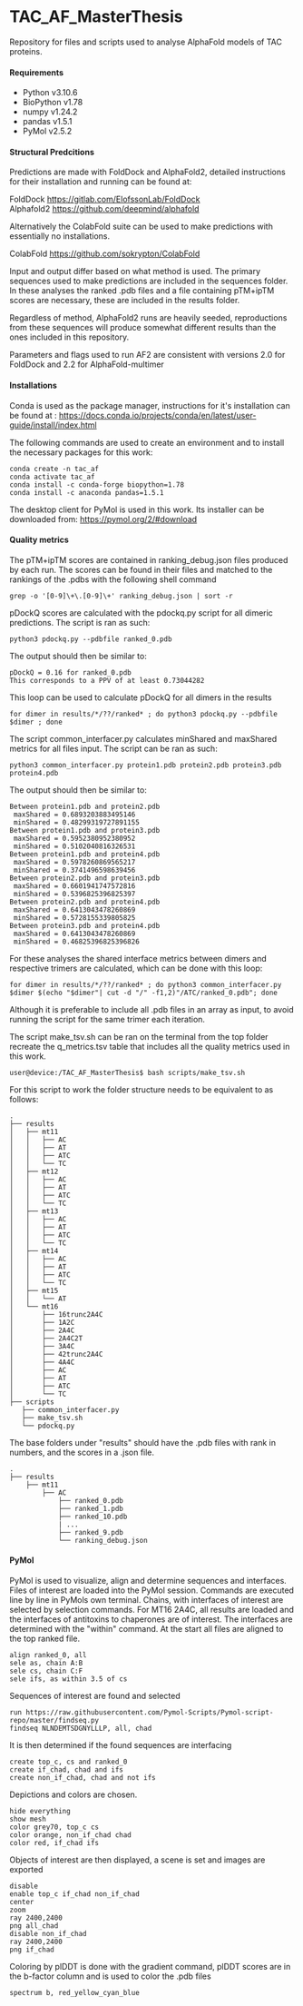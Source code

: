 # TAC_AF_MasterThesis
 Repository for files and scripts used to analyse AlphaFold models of TAC proteins.

#### Requirements
- Python v3.10.6
- BioPython v1.78
- numpy v1.24.2
- pandas v1.5.1
- PyMol v2.5.2

#### Structural Predcitions
Predictions are made with FoldDock and AlphaFold2, detailed instructions for their installation and running can be found at:

FoldDock https://gitlab.com/ElofssonLab/FoldDock \
Alphafold2 https://github.com/deepmind/alphafold

Alternatively the ColabFold suite can be used to make predictions with essentially no installations.

ColabFold https://github.com/sokrypton/ColabFold

Input and output differ based on what method is used. The primary sequences used to make predictions are included in the sequences folder. In these analyses the ranked .pdb files and a file containing pTM+ipTM scores are necessary, these are included in the results folder.

Regardless of method, AlphaFold2 runs are heavily seeded, reproductions from these sequences will produce somewhat different results than the ones included in this repository.

Parameters and flags used to run AF2 are consistent with versions 2.0 for FoldDock and 2.2 for AlphaFold-multimer

#### Installations
Conda is used as the package manager, instructions for it's installation can be found at : https://docs.conda.io/projects/conda/en/latest/user-guide/install/index.html

The following commands are used to create an environment and to install the necessary packages for this work:

````shell
conda create -n tac_af
conda activate tac_af
conda install -c conda-forge biopython=1.78
conda install -c anaconda pandas=1.5.1
````

The desktop client for PyMol is used in this work. Its installer can be downloaded from: https://pymol.org/2/#download


#### Quality metrics

The pTM+ipTM scores are contained in ranking_debug.json files produced by each run. The scores can be found in their files and matched to the rankings of the .pdbs with the following shell command

````shell
grep -o '[0-9]\+\.[0-9]\+' ranking_debug.json | sort -r
````

pDockQ scores are calculated with the pdockq.py script for all dimeric predictions. The script is ran as such:

````shell
python3 pdockq.py --pdbfile ranked_0.pdb
````
The output should then be similar to:
````
pDockQ = 0.16 for ranked_0.pdb
This corresponds to a PPV of at least 0.73044282
````
This loop can be used to calculate pDockQ for all dimers in the results

````shell
for dimer in results/*/??/ranked* ; do python3 pdockq.py --pdbfile $dimer ; done
````
The script common_interfacer.py calculates minShared and maxShared metrics for all files input. The script can be ran as such:

````shell
python3 common_interfacer.py protein1.pdb protein2.pdb protein3.pdb protein4.pdb
````
The output should then be similar to:

```
Between protein1.pdb and protein2.pdb
 maxShared = 0.6893203883495146
 minShared = 0.48299319727891155
Between protein1.pdb and protein3.pdb
 maxShared = 0.5952380952380952
 minShared = 0.5102040816326531
Between protein1.pdb and protein4.pdb
 maxShared = 0.5978260869565217
 minShared = 0.3741496598639456
Between protein2.pdb and protein3.pdb
 maxShared = 0.6601941747572816
 minShared = 0.5396825396825397
Between protein2.pdb and protein4.pdb
 maxShared = 0.6413043478260869
 minShared = 0.5728155339805825
Between protein3.pdb and protein4.pdb
 maxShared = 0.6413043478260869
 minShared = 0.46825396825396826
```
For these analyses the shared interface metrics between dimers and respective trimers are calculated, which can be done with this loop:

````shell
for dimer in results/*/??/ranked* ; do python3 common_interfacer.py $dimer $(echo "$dimer"| cut -d "/" -f1,2)"/ATC/ranked_0.pdb"; done
````

Although it is preferable to include all .pdb files in an array as input, to avoid running the script for the same trimer each iteration.

The script make_tsv.sh can be ran on the terminal from the top folder recreate the q_metrics.tsv table that includes all the quality metrics used in this work.

````shell
user@device:/TAC_AF_MasterThesis$ bash scripts/make_tsv.sh
````
For this script to work the folder structure needs to be equivalent to as follows:

```
.
├── results
│   ├── mt11
│   │   ├── AC
│   │   ├── AT
│   │   ├── ATC
│   │   └── TC
│   ├── mt12
│   │   ├── AC
│   │   ├── AT
│   │   ├── ATC
│   │   └── TC
│   ├── mt13
│   │   ├── AC
│   │   ├── AT
│   │   ├── ATC
│   │   └── TC
│   ├── mt14
│   │   ├── AC
│   │   ├── AT
│   │   ├── ATC
│   │   └── TC
│   ├── mt15
│   │   └── AT
│   └── mt16
│       ├── 16trunc2A4C
│       ├── 1A2C
│       ├── 2A4C
│       ├── 2A4C2T
│       ├── 3A4C
│       ├── 42trunc2A4C
│       ├── 4A4C
│       ├── AC
│       ├── AT
│       ├── ATC
│       └── TC
├── scripts
   ├── common_interfacer.py
   ├── make_tsv.sh
   └── pdockq.py

  ````

  The base folders under "results" should have the .pdb files with rank in numbers, and the scores in a .json file.
  ````
  .
  ├── results
      ├── mt11
          ├── AC
              ├── ranked_0.pdb
              ├── ranked_1.pdb
              ├── ranked_10.pdb
              | ...
              ├── ranked_9.pdb
              └── ranking_debug.json
  ````

#### PyMol
PyMol is used to visualize, align and determine sequences and interfaces. Files of interest are loaded into the PyMol session. Commands are executed line by line in PyMols own terminal. Chains, with interfaces of interest are selected by selection commands. For MT16 2A4C, all results are loaded and the interfaces of antitoxins to chaperones are of interest. The interfaces are determined with the "within" command. At the start all files are aligned to the top ranked file.

```code
align ranked_0, all
sele as, chain A:B
sele cs, chain C:F
sele ifs, as within 3.5 of cs
````

Sequences of interest are found and selected

````
run https://raw.githubusercontent.com/Pymol-Scripts/Pymol-script-repo/master/findseq.py
findseq NLNDEMTSDGNYLLLP, all, chad
````
It is then determined if the found sequences are interfacing

```
create top_c, cs and ranked_0
create if_chad, chad and ifs
create non_if_chad, chad and not ifs
```
 Depictions and colors are chosen.

````
hide everything
show mesh
color grey70, top_c cs
color orange, non_if_chad chad
color red, if_chad ifs
````
Objects of interest are then displayed, a scene is set and images are exported
````
disable
enable top_c if_chad non_if_chad
center
zoom
ray 2400,2400
png all_chad
disable non_if_chad
ray 2400,2400
png if_chad
````
Coloring by plDDT is done with the gradient command, plDDT scores are in the b-factor column and is used to color the .pdb files

````
spectrum b, red_yellow_cyan_blue
````
